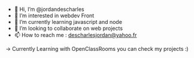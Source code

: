 - 👋 Hi, I’m @jordandescharles
- 👀 I’m interested in webdev Front
- 🌱 I’m currently learning javascript and node
- 💞️ I’m looking to collaborate on web projects
- 📫 How to reach me : descharlesjordan@yahoo.fr

-> Currently Learning with OpenClassRooms you can check my projects :)

<!---
jordandescharles/jordandescharles is a ✨ special ✨ repository because its `README.md` (this file) appears on your GitHub profile.
You can click the Preview link to take a look at your changes.
--->
